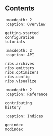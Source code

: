 ```{include} readme.md
```

## Contents

```{toctree}
:maxdepth: 2
:caption: Overview

getting-started
configuration
tutorials
```

```{toctree}
:maxdepth: 2
:caption: API

ribs.archives
ribs.emitters
ribs.optimizers
ribs.config
ribs.visualize
```

```{toctree}
:maxdepth: 2
:caption: Reference

contributing
history
```

```{toctree}
:caption: Indices

genindex
modindex
```
